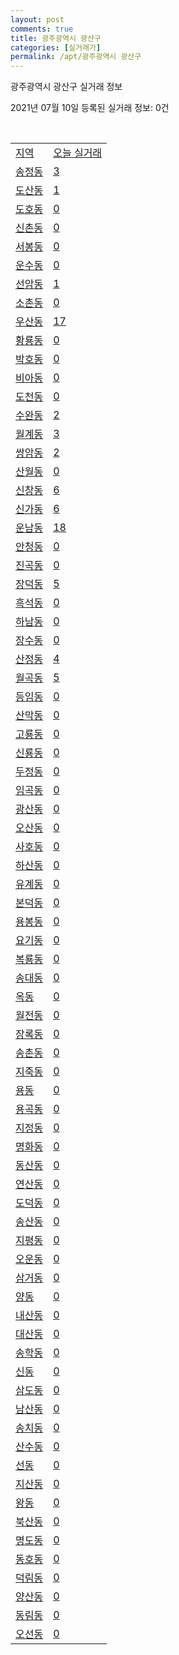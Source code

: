 ```yaml
---
layout: post
comments: true
title: 광주광역시 광산구
categories: [실거래가]
permalink: /apt/광주광역시 광산구
---
```


광주광역시 광산구 실거래 정보

2021년 07월 10일 등록된 실거래 정보: 0건

<script type="text/javascript">
  google.charts.load('current', {'packages':['corechart']});
  google.charts.setOnLoadCallback(drawChart);

  function drawChart() {
    var data = google.visualization.arrayToDataTable([['거래일', '매매', '전월세', '전매'], ['20-07', 439, 707, 21], ['20-08', 645, 684, 32], ['20-09', 732, 495, 35], ['20-10', 939, 553, 68], ['20-11', 1229, 677, 99], ['20-12', 951, 540, 38], ['21-01', 531, 671, 110], ['21-02', 449, 510, 33], ['21-03', 671, 568, 33], ['21-04', 613, 559, 51], ['21-05', 693, 566, 48], ['21-06', 502, 434, 9], ['21-07', 41, 38, 0]]);

    var options = {
      title: '최근 1년간 유형별 거래량 추이',
      legend: { position: 'bottom' }
    };

    var chart = new google.visualization.LineChart(document.getElementById('columnchart_material'));
    chart.draw(data, (options));
  }
</script>

<div id="columnchart_material" style="width: 95%; margin-left: -35px"></div>
<br>
<table class="sortable">
  <tr>
    <td><a href="#">지역</a></td>
    <td><a href="#">오늘 실거래</a></td>
  </tr>

  
  <tr class="item">
    <td><a href="광주광역시 광산구 송정동">송정동</a></td>
    <td><a href="광주광역시 광산구 송정동">3</a></td>
  </tr>
    

  <tr class="item">
    <td><a href="광주광역시 광산구 도산동">도산동</a></td>
    <td><a href="광주광역시 광산구 도산동">1</a></td>
  </tr>
    

  <tr class="item">
    <td><a href="광주광역시 광산구 도호동">도호동</a></td>
    <td><a href="광주광역시 광산구 도호동">0</a></td>
  </tr>
    

  <tr class="item">
    <td><a href="광주광역시 광산구 신촌동">신촌동</a></td>
    <td><a href="광주광역시 광산구 신촌동">0</a></td>
  </tr>
    

  <tr class="item">
    <td><a href="광주광역시 광산구 서봉동">서봉동</a></td>
    <td><a href="광주광역시 광산구 서봉동">0</a></td>
  </tr>
    

  <tr class="item">
    <td><a href="광주광역시 광산구 운수동">운수동</a></td>
    <td><a href="광주광역시 광산구 운수동">0</a></td>
  </tr>
    

  <tr class="item">
    <td><a href="광주광역시 광산구 선암동">선암동</a></td>
    <td><a href="광주광역시 광산구 선암동">1</a></td>
  </tr>
    

  <tr class="item">
    <td><a href="광주광역시 광산구 소촌동">소촌동</a></td>
    <td><a href="광주광역시 광산구 소촌동">0</a></td>
  </tr>
    

  <tr class="item">
    <td><a href="광주광역시 광산구 우산동">우산동</a></td>
    <td><a href="광주광역시 광산구 우산동">17</a></td>
  </tr>
    

  <tr class="item">
    <td><a href="광주광역시 광산구 황룡동">황룡동</a></td>
    <td><a href="광주광역시 광산구 황룡동">0</a></td>
  </tr>
    

  <tr class="item">
    <td><a href="광주광역시 광산구 박호동">박호동</a></td>
    <td><a href="광주광역시 광산구 박호동">0</a></td>
  </tr>
    

  <tr class="item">
    <td><a href="광주광역시 광산구 비아동">비아동</a></td>
    <td><a href="광주광역시 광산구 비아동">0</a></td>
  </tr>
    

  <tr class="item">
    <td><a href="광주광역시 광산구 도천동">도천동</a></td>
    <td><a href="광주광역시 광산구 도천동">0</a></td>
  </tr>
    

  <tr class="item">
    <td><a href="광주광역시 광산구 수완동">수완동</a></td>
    <td><a href="광주광역시 광산구 수완동">2</a></td>
  </tr>
    

  <tr class="item">
    <td><a href="광주광역시 광산구 월계동">월계동</a></td>
    <td><a href="광주광역시 광산구 월계동">3</a></td>
  </tr>
    

  <tr class="item">
    <td><a href="광주광역시 광산구 쌍암동">쌍암동</a></td>
    <td><a href="광주광역시 광산구 쌍암동">2</a></td>
  </tr>
    

  <tr class="item">
    <td><a href="광주광역시 광산구 산월동">산월동</a></td>
    <td><a href="광주광역시 광산구 산월동">0</a></td>
  </tr>
    

  <tr class="item">
    <td><a href="광주광역시 광산구 신창동">신창동</a></td>
    <td><a href="광주광역시 광산구 신창동">6</a></td>
  </tr>
    

  <tr class="item">
    <td><a href="광주광역시 광산구 신가동">신가동</a></td>
    <td><a href="광주광역시 광산구 신가동">6</a></td>
  </tr>
    

  <tr class="item">
    <td><a href="광주광역시 광산구 운남동">운남동</a></td>
    <td><a href="광주광역시 광산구 운남동">18</a></td>
  </tr>
    

  <tr class="item">
    <td><a href="광주광역시 광산구 안청동">안청동</a></td>
    <td><a href="광주광역시 광산구 안청동">0</a></td>
  </tr>
    

  <tr class="item">
    <td><a href="광주광역시 광산구 진곡동">진곡동</a></td>
    <td><a href="광주광역시 광산구 진곡동">0</a></td>
  </tr>
    

  <tr class="item">
    <td><a href="광주광역시 광산구 장덕동">장덕동</a></td>
    <td><a href="광주광역시 광산구 장덕동">5</a></td>
  </tr>
    

  <tr class="item">
    <td><a href="광주광역시 광산구 흑석동">흑석동</a></td>
    <td><a href="광주광역시 광산구 흑석동">0</a></td>
  </tr>
    

  <tr class="item">
    <td><a href="광주광역시 광산구 하남동">하남동</a></td>
    <td><a href="광주광역시 광산구 하남동">0</a></td>
  </tr>
    

  <tr class="item">
    <td><a href="광주광역시 광산구 장수동">장수동</a></td>
    <td><a href="광주광역시 광산구 장수동">0</a></td>
  </tr>
    

  <tr class="item">
    <td><a href="광주광역시 광산구 산정동">산정동</a></td>
    <td><a href="광주광역시 광산구 산정동">4</a></td>
  </tr>
    

  <tr class="item">
    <td><a href="광주광역시 광산구 월곡동">월곡동</a></td>
    <td><a href="광주광역시 광산구 월곡동">5</a></td>
  </tr>
    

  <tr class="item">
    <td><a href="광주광역시 광산구 등임동">등임동</a></td>
    <td><a href="광주광역시 광산구 등임동">0</a></td>
  </tr>
    

  <tr class="item">
    <td><a href="광주광역시 광산구 산막동">산막동</a></td>
    <td><a href="광주광역시 광산구 산막동">0</a></td>
  </tr>
    

  <tr class="item">
    <td><a href="광주광역시 광산구 고룡동">고룡동</a></td>
    <td><a href="광주광역시 광산구 고룡동">0</a></td>
  </tr>
    

  <tr class="item">
    <td><a href="광주광역시 광산구 신룡동">신룡동</a></td>
    <td><a href="광주광역시 광산구 신룡동">0</a></td>
  </tr>
    

  <tr class="item">
    <td><a href="광주광역시 광산구 두정동">두정동</a></td>
    <td><a href="광주광역시 광산구 두정동">0</a></td>
  </tr>
    

  <tr class="item">
    <td><a href="광주광역시 광산구 임곡동">임곡동</a></td>
    <td><a href="광주광역시 광산구 임곡동">0</a></td>
  </tr>
    

  <tr class="item">
    <td><a href="광주광역시 광산구 광산동">광산동</a></td>
    <td><a href="광주광역시 광산구 광산동">0</a></td>
  </tr>
    

  <tr class="item">
    <td><a href="광주광역시 광산구 오산동">오산동</a></td>
    <td><a href="광주광역시 광산구 오산동">0</a></td>
  </tr>
    

  <tr class="item">
    <td><a href="광주광역시 광산구 사호동">사호동</a></td>
    <td><a href="광주광역시 광산구 사호동">0</a></td>
  </tr>
    

  <tr class="item">
    <td><a href="광주광역시 광산구 하산동">하산동</a></td>
    <td><a href="광주광역시 광산구 하산동">0</a></td>
  </tr>
    

  <tr class="item">
    <td><a href="광주광역시 광산구 유계동">유계동</a></td>
    <td><a href="광주광역시 광산구 유계동">0</a></td>
  </tr>
    

  <tr class="item">
    <td><a href="광주광역시 광산구 본덕동">본덕동</a></td>
    <td><a href="광주광역시 광산구 본덕동">0</a></td>
  </tr>
    

  <tr class="item">
    <td><a href="광주광역시 광산구 용봉동">용봉동</a></td>
    <td><a href="광주광역시 광산구 용봉동">0</a></td>
  </tr>
    

  <tr class="item">
    <td><a href="광주광역시 광산구 요기동">요기동</a></td>
    <td><a href="광주광역시 광산구 요기동">0</a></td>
  </tr>
    

  <tr class="item">
    <td><a href="광주광역시 광산구 복룡동">복룡동</a></td>
    <td><a href="광주광역시 광산구 복룡동">0</a></td>
  </tr>
    

  <tr class="item">
    <td><a href="광주광역시 광산구 송대동">송대동</a></td>
    <td><a href="광주광역시 광산구 송대동">0</a></td>
  </tr>
    

  <tr class="item">
    <td><a href="광주광역시 광산구 옥동">옥동</a></td>
    <td><a href="광주광역시 광산구 옥동">0</a></td>
  </tr>
    

  <tr class="item">
    <td><a href="광주광역시 광산구 월전동">월전동</a></td>
    <td><a href="광주광역시 광산구 월전동">0</a></td>
  </tr>
    

  <tr class="item">
    <td><a href="광주광역시 광산구 장록동">장록동</a></td>
    <td><a href="광주광역시 광산구 장록동">0</a></td>
  </tr>
    

  <tr class="item">
    <td><a href="광주광역시 광산구 송촌동">송촌동</a></td>
    <td><a href="광주광역시 광산구 송촌동">0</a></td>
  </tr>
    

  <tr class="item">
    <td><a href="광주광역시 광산구 지죽동">지죽동</a></td>
    <td><a href="광주광역시 광산구 지죽동">0</a></td>
  </tr>
    

  <tr class="item">
    <td><a href="광주광역시 광산구 용동">용동</a></td>
    <td><a href="광주광역시 광산구 용동">0</a></td>
  </tr>
    

  <tr class="item">
    <td><a href="광주광역시 광산구 용곡동">용곡동</a></td>
    <td><a href="광주광역시 광산구 용곡동">0</a></td>
  </tr>
    

  <tr class="item">
    <td><a href="광주광역시 광산구 지정동">지정동</a></td>
    <td><a href="광주광역시 광산구 지정동">0</a></td>
  </tr>
    

  <tr class="item">
    <td><a href="광주광역시 광산구 명화동">명화동</a></td>
    <td><a href="광주광역시 광산구 명화동">0</a></td>
  </tr>
    

  <tr class="item">
    <td><a href="광주광역시 광산구 동산동">동산동</a></td>
    <td><a href="광주광역시 광산구 동산동">0</a></td>
  </tr>
    

  <tr class="item">
    <td><a href="광주광역시 광산구 연산동">연산동</a></td>
    <td><a href="광주광역시 광산구 연산동">0</a></td>
  </tr>
    

  <tr class="item">
    <td><a href="광주광역시 광산구 도덕동">도덕동</a></td>
    <td><a href="광주광역시 광산구 도덕동">0</a></td>
  </tr>
    

  <tr class="item">
    <td><a href="광주광역시 광산구 송산동">송산동</a></td>
    <td><a href="광주광역시 광산구 송산동">0</a></td>
  </tr>
    

  <tr class="item">
    <td><a href="광주광역시 광산구 지평동">지평동</a></td>
    <td><a href="광주광역시 광산구 지평동">0</a></td>
  </tr>
    

  <tr class="item">
    <td><a href="광주광역시 광산구 오운동">오운동</a></td>
    <td><a href="광주광역시 광산구 오운동">0</a></td>
  </tr>
    

  <tr class="item">
    <td><a href="광주광역시 광산구 삼거동">삼거동</a></td>
    <td><a href="광주광역시 광산구 삼거동">0</a></td>
  </tr>
    

  <tr class="item">
    <td><a href="광주광역시 광산구 양동">양동</a></td>
    <td><a href="광주광역시 광산구 양동">0</a></td>
  </tr>
    

  <tr class="item">
    <td><a href="광주광역시 광산구 내산동">내산동</a></td>
    <td><a href="광주광역시 광산구 내산동">0</a></td>
  </tr>
    

  <tr class="item">
    <td><a href="광주광역시 광산구 대산동">대산동</a></td>
    <td><a href="광주광역시 광산구 대산동">0</a></td>
  </tr>
    

  <tr class="item">
    <td><a href="광주광역시 광산구 송학동">송학동</a></td>
    <td><a href="광주광역시 광산구 송학동">0</a></td>
  </tr>
    

  <tr class="item">
    <td><a href="광주광역시 광산구 신동">신동</a></td>
    <td><a href="광주광역시 광산구 신동">0</a></td>
  </tr>
    

  <tr class="item">
    <td><a href="광주광역시 광산구 삼도동">삼도동</a></td>
    <td><a href="광주광역시 광산구 삼도동">0</a></td>
  </tr>
    

  <tr class="item">
    <td><a href="광주광역시 광산구 남산동">남산동</a></td>
    <td><a href="광주광역시 광산구 남산동">0</a></td>
  </tr>
    

  <tr class="item">
    <td><a href="광주광역시 광산구 송치동">송치동</a></td>
    <td><a href="광주광역시 광산구 송치동">0</a></td>
  </tr>
    

  <tr class="item">
    <td><a href="광주광역시 광산구 산수동">산수동</a></td>
    <td><a href="광주광역시 광산구 산수동">0</a></td>
  </tr>
    

  <tr class="item">
    <td><a href="광주광역시 광산구 선동">선동</a></td>
    <td><a href="광주광역시 광산구 선동">0</a></td>
  </tr>
    

  <tr class="item">
    <td><a href="광주광역시 광산구 지산동">지산동</a></td>
    <td><a href="광주광역시 광산구 지산동">0</a></td>
  </tr>
    

  <tr class="item">
    <td><a href="광주광역시 광산구 왕동">왕동</a></td>
    <td><a href="광주광역시 광산구 왕동">0</a></td>
  </tr>
    

  <tr class="item">
    <td><a href="광주광역시 광산구 북산동">북산동</a></td>
    <td><a href="광주광역시 광산구 북산동">0</a></td>
  </tr>
    

  <tr class="item">
    <td><a href="광주광역시 광산구 명도동">명도동</a></td>
    <td><a href="광주광역시 광산구 명도동">0</a></td>
  </tr>
    

  <tr class="item">
    <td><a href="광주광역시 광산구 동호동">동호동</a></td>
    <td><a href="광주광역시 광산구 동호동">0</a></td>
  </tr>
    

  <tr class="item">
    <td><a href="광주광역시 광산구 덕림동">덕림동</a></td>
    <td><a href="광주광역시 광산구 덕림동">0</a></td>
  </tr>
    

  <tr class="item">
    <td><a href="광주광역시 광산구 양산동">양산동</a></td>
    <td><a href="광주광역시 광산구 양산동">0</a></td>
  </tr>
    

  <tr class="item">
    <td><a href="광주광역시 광산구 동림동">동림동</a></td>
    <td><a href="광주광역시 광산구 동림동">0</a></td>
  </tr>
    

  <tr class="item">
    <td><a href="광주광역시 광산구 오선동">오선동</a></td>
    <td><a href="광주광역시 광산구 오선동">0</a></td>
  </tr>
    


</table>


    